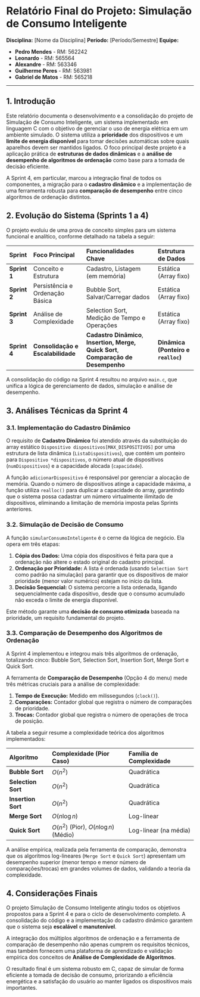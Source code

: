 # Relatório Final do Projeto: Simulação de Consumo Inteligente

**Disciplina:** [Nome da Disciplina]
**Período:** [Período/Semestre]
**Equipe:**
*   **Pedro Mendes** - RM: 562242
*   **Leonardo** - RM: 565564
*   **Alexandre** - RM: 563346
*   **Guilherme Peres** - RM: 563981
*   **Gabriel de Matos** - RM: 565218

---

## 1. Introdução

Este relatório documenta o desenvolvimento e a consolidação do projeto de Simulação de Consumo Inteligente, um sistema implementado em linguagem C com o objetivo de gerenciar o uso de energia elétrica em um ambiente simulado. O sistema utiliza a **prioridade** dos dispositivos e um **limite de energia disponível** para tomar decisões automáticas sobre quais aparelhos devem ser mantidos ligados. O foco principal deste projeto é a aplicação prática de **estruturas de dados dinâmicas** e a **análise de desempenho de algoritmos de ordenação** como base para a tomada de decisão eficiente.

A Sprint 4, em particular, marcou a integração final de todos os componentes, a migração para o **cadastro dinâmico** e a implementação de uma ferramenta robusta para **comparação de desempenho** entre cinco algoritmos de ordenação distintos.

## 2. Evolução do Sistema (Sprints 1 a 4)

O projeto evoluiu de uma prova de conceito simples para um sistema funcional e analítico, conforme detalhado na tabela a seguir:

| Sprint | Foco Principal | Funcionalidades Chave | Estrutura de Dados |
| :--- | :--- | :--- | :--- |
| **Sprint 1** | Conceito e Estrutura | Cadastro, Listagem (em memória) | Estática (Array fixo) |
| **Sprint 2** | Persistência e Ordenação Básica | Bubble Sort, Salvar/Carregar dados | Estática (Array fixo) |
| **Sprint 3** | Análise de Complexidade | Selection Sort, Medição de Tempo e Operações | Estática (Array fixo) |
| **Sprint 4** | **Consolidação e Escalabilidade** | **Cadastro Dinâmico**, **Insertion, Merge, Quick Sort**, **Comparação de Desempenho** | **Dinâmica (Ponteiro e `realloc`)** |

A consolidação do código na Sprint 4 resultou no arquivo `main.c`, que unifica a lógica de gerenciamento de dados, simulação e análise de desempenho.

## 3. Análises Técnicas da Sprint 4

### 3.1. Implementação do Cadastro Dinâmico

O requisito de **Cadastro Dinâmico** foi atendido através da substituição do array estático `Dispositivo dispositivos[MAX_DISPOSITIVOS]` por uma estrutura de lista dinâmica (`ListaDispositivos`), que contém um ponteiro para `Dispositivo *dispositivos`, o número atual de dispositivos (`numDispositivos`) e a capacidade alocada (`capacidade`).

A função `adicionarDispositivo` é responsável por gerenciar a alocação de memória. Quando o número de dispositivos atinge a capacidade máxima, a função utiliza `realloc()` para duplicar a capacidade do array, garantindo que o sistema possa cadastrar um número virtualmente ilimitado de dispositivos, eliminando a limitação de memória imposta pelas Sprints anteriores.

### 3.2. Simulação de Decisão de Consumo

A função `simularConsumoInteligente` é o cerne da lógica de negócio. Ela opera em três etapas:

1.  **Cópia dos Dados:** Uma cópia dos dispositivos é feita para que a ordenação não altere o estado original do cadastro principal.
2.  **Ordenação por Prioridade:** A lista é ordenada (usando `Selection Sort` como padrão na simulação) para garantir que os dispositivos de maior prioridade (menor valor numérico) estejam no início da lista.
3.  **Decisão Sequencial:** O sistema percorre a lista ordenada, ligando sequencialmente cada dispositivo, desde que o consumo acumulado não exceda o limite de energia disponível.

Este método garante uma **decisão de consumo otimizada** baseada na prioridade, um requisito fundamental do projeto.

### 3.3. Comparação de Desempenho dos Algoritmos de Ordenação

A Sprint 4 implementou e integrou mais três algoritmos de ordenação, totalizando cinco: Bubble Sort, Selection Sort, Insertion Sort, Merge Sort e Quick Sort.

A ferramenta de **Comparação de Desempenho** (Opção 4 do menu) mede três métricas cruciais para a análise de complexidade:

1.  **Tempo de Execução:** Medido em milissegundos (`clock()`).
2.  **Comparações:** Contador global que registra o número de comparações de prioridade.
3.  **Trocas:** Contador global que registra o número de operações de troca de posição.

A tabela a seguir resume a complexidade teórica dos algoritmos implementados:

| Algoritmo | Complexidade (Pior Caso) | Família de Complexidade |
| :--- | :--- | :--- |
| **Bubble Sort** | $O(n^2)$ | Quadrática |
| **Selection Sort** | $O(n^2)$ | Quadrática |
| **Insertion Sort** | $O(n^2)$ | Quadrática |
| **Merge Sort** | $O(n \log n)$ | Log-linear |
| **Quick Sort** | $O(n^2)$ (Pior), $O(n \log n)$ (Médio) | Log-linear (na média) |

A análise empírica, realizada pela ferramenta de comparação, demonstra que os algoritmos log-lineares (`Merge Sort` e `Quick Sort`) apresentam um desempenho superior (menor tempo e menor número de comparações/trocas) em grandes volumes de dados, validando a teoria da complexidade.

## 4. Considerações Finais

O projeto Simulação de Consumo Inteligente atingiu todos os objetivos propostos para a Sprint 4 e para o ciclo de desenvolvimento completo. A consolidação do código e a implementação do cadastro dinâmico garantem que o sistema seja **escalável** e **manutenível**.

A integração dos múltiplos algoritmos de ordenação e a ferramenta de comparação de desempenho não apenas cumprem os requisitos técnicos, mas também fornecem uma plataforma de aprendizado e validação empírica dos conceitos de **Análise de Complexidade de Algoritmos**.

O resultado final é um sistema robusto em C, capaz de simular de forma eficiente a tomada de decisão de consumo, priorizando a eficiência energética e a satisfação do usuário ao manter ligados os dispositivos mais importantes.

